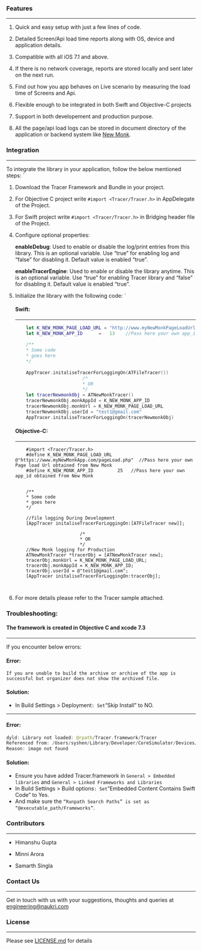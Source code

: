 
### Features
***
1. Quick and easy setup with just a few lines of code.

2. Detailed Screen/Api load time reports along with OS, device and application details.

3. Compatible with all iOS 7.1 and above.

4. If there is no network coverage, reports are stored locally and sent later on the next run.

5. Find out how you app behaves on Live scenario by measuring the load time of Screens and Api.

6. Flexible enough to be integrated in both Swift and Objective-C projects

7. Support in both developement and production purpose. 

8. All the page/api load logs can be stored in document directory of the application or backend system like [New Monk](https://github.com/naukri-engineering/NewMonk).



### Integration
***
To integrate the library in your application, follow the below mentioned steps:
`
1. Download the Tracer Framework and Bundle in your project.

2. For Objective C project write `#import <Tracer/Tracer.h>` in AppDelegate of the Project.

3. For Swift project write `#import <Tracer/Tracer.h>` in Bridging header file of the Project.

4. Configure optional properties:

    **enableDebug**: Used to enable or disable the log/print entries from this library. This is an optional variable. Use “true” for enabling log and “false” for disabling it. Default value is enabled “true”.

    **enableTracerEngine**: Used to enable or disable the library anytime. This is an optional variable. Use “true” for enabling Tracer library and “false” for disabling it. Default value is enabled “true”.

5. Initialize the library with the following code:
`

    #### Swift:
    ***
    ```swift
        let K_NEW_MONK_PAGE_LOAD_URL = "http://www.myNewMonkPageLoadUrl.com/pageload.php"   //Pass here your own Page load Url obtained from New Monk
        let K_NEW_MONK_APP_ID      =   13    //Pass here your own app_id obtained from New Monk
        
        /**
        * Some code
        * goes here
        */
        
        AppTracer.initaliseTracerForLoggingOn(ATFileTracer())
                             /*
                             * OR
                             */
        let tracerNewmonkObj = ATNewMonkTracer()
        tracerNewmonkObj.monkAppId = K_NEW_MONK_APP_ID
        tracerNewmonkObj.monkUrl = K_NEW_MONK_PAGE_LOAD_URL
        tracerNewmonkObj.userId = "test1@gmail.com"
        AppTracer.initaliseTracerForLoggingOn(tracerNewmonkObj)

    ```

    #### Objective-C:
    ***
    ```objc
        #import <Tracer/Tracer.h>
        #define K_NEW_MONK_PAGE_LOAD_URL  @"https://www.myNewMonkApp.com/pageLoad.php"  //Pass here your own Page load Url obtained from New Monk
        #define K_NEW_MONK_APP_ID         25   //Pass here your own app_id obtained from New Monk

 
        /**
        * Some code
        * goes here
        */

        //file logging During Development
        [AppTracer initaliseTracerForLoggingOn:[ATFileTracer new]];

                            /*
                            * OR
                            */
        //New Monk logging for Production
        ATNewMonkTracer *tracerObj = [ATNewMonkTracer new];
        tracerObj.monkUrl = K_NEW_MONK_PAGE_LOAD_URL;
        tracerObj.monkAppId = K_NEW_MONK_APP_ID;         
        tracerObj.userId = @"test1@gmail.com";
        [AppTracer initaliseTracerForLoggingOn:tracerObj];

        
    ```
6. For more details please refer to the Tracer sample attached.

###  Troubleshooting:

#### The framework is created in Objective C and xcode 7.3 ####
***
If you encounter below errors:

#### Error:
```Objc
If you are unable to build the archive or archive of the app is successful but organizer does not show the archived file.
```

#### Solution: 
* In Build Settings > Deployment` : Set `“Skip Install” to  NO.

***
#### Error:
```swift
dyld: Library not loaded: @rpath/Tracer.framework/Tracer
Referenced from: /Users/syshen/Library/Developer/CoreSimulator/Devices/..../Tracer.app/Tracer
Reason: image not found
```

#### Solution: 
* Ensure you have added Tracer.framework in `General > Embedded libraries` and `General > Linked Frameworks and Libraries`
* In Build Settings > Build options` : Set `“Embedded Content Contains Swift Code” to  Yes.
* And make sure the `“Runpath Search Paths” is set as “@executable_path/Frameworks”`.


### Contributors
***
* Himanshu Gupta

* Minni Arora

* Samarth Singla

### Contact Us
***
Get in touch with us with your suggestions, thoughts and queries at engineering@naukri.com


### License
***
Please see [LICENSE.md](LICENSE.md) for details